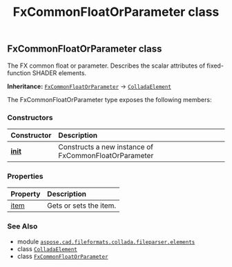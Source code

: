 ﻿---
title: FxCommonFloatOrParameter class
second_title: Aspose.CAD for Python via .NET API References
description: 
type: docs
weight: 370
url: /python-net/aspose.cad.fileformats.collada.fileparser.elements/fxcommonfloatorparameter/
is_root: false
---

## FxCommonFloatOrParameter class

The FX common float or parameter.
Describes the scalar attributes of fixed-function SHADER elements.



**Inheritance:** [`FxCommonFloatOrParameter`](/cad/python-net/aspose.cad.fileformats.collada.fileparser.elements/fxcommonfloatorparameter) → 
[`ColladaElement`](/cad/python-net/aspose.cad.fileformats.collada.fileparser.elements/colladaelement)



The FxCommonFloatOrParameter type exposes the following members:

### Constructors
| Constructor | Description |
| :- | :- |
| [__init__](/cad/python-net/aspose.cad.fileformats.collada.fileparser.elements/fxcommonfloatorparameter/__init__/#) | Constructs a new instance of FxCommonFloatOrParameter |


### Properties
| Property | Description |
| :- | :- |
| [item](/cad/python-net/aspose.cad.fileformats.collada.fileparser.elements/fxcommonfloatorparameter/item) | Gets or sets the item. |



### See Also
* module [`aspose.cad.fileformats.collada.fileparser.elements`](..)
* class [`ColladaElement`](/cad/python-net/aspose.cad.fileformats.collada.fileparser.elements/colladaelement)
* class [`FxCommonFloatOrParameter`](/cad/python-net/aspose.cad.fileformats.collada.fileparser.elements/fxcommonfloatorparameter)
